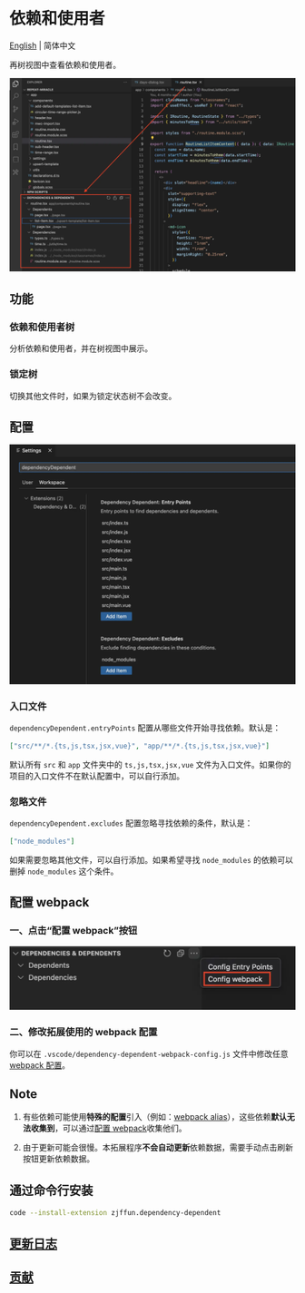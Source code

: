 # 依赖和使用者

[English](./README.md) | 简体中文

再树视图中查看依赖和使用者。

![view](./images/view.webp)

## 功能

### 依赖和使用者树

分析依赖和使用者，并在树视图中展示。

### 锁定树

切换其他文件时，如果为锁定状态树不会改变。

## 配置

<img src="./images/settings.webp" alt="settings" width="550px" />

### 入口文件

`dependencyDependent.entryPoints` 配置从哪些文件开始寻找依赖。默认是：

```json
["src/**/*.{ts,js,tsx,jsx,vue}", "app/**/*.{ts,js,tsx,jsx,vue}"]
```

默认所有 `src` 和 `app` 文件夹中的 `ts,js,tsx,jsx,vue` 文件为入口文件。如果你的项目的入口文件不在默认配置中，可以自行添加。

### 忽略文件

`dependencyDependent.excludes` 配置忽略寻找依赖的条件，默认是：

```json
["node_modules"]
```

如果需要忽略其他文件，可以自行添加。如果希望寻找 `node_modules` 的依赖可以删掉 `node_modules` 这个条件。

## 配置 webpack

### 一、点击“配置 webpack”按钮

<img src="./images/config-webpack.webp" alt="config webpack" width="550px" />

### 二、修改拓展使用的 webpack 配置

你可以在 `.vscode/dependency-dependent-webpack-config.js` 文件中修改任意 [webpack 配置](https://webpack.js.org/configuration/)。

## Note

1.  有些依赖可能使用**特殊的配置**引入（例如：[webpack alias](https://webpack.js.org/configuration/resolve/#resolvealias)），这些依赖**默认无法收集到**，可以通过[配置 webpack](#配置-webpack)收集他们。

2.  由于更新可能会很慢。本拓展程序**不会自动更新**依赖数据，需要手动点击刷新按钮更新依赖数据。

## 通过命令行安装

```bash
code --install-extension zjffun.dependency-dependent
```

## [更新日志](./CHANGELOG.md)

## [贡献](./CONTRIBUTING.md)
